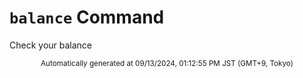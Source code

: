 # `balance` Command

Check your balance

<div align="center"><sub>Automatically generated at 09/13/2024, 01:12:55 PM JST (GMT+9, Tokyo)</sub></div>